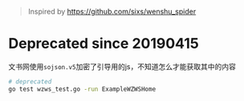 > Inspired by https://github.com/sixs/wenshu_spider

# Deprecated since 20190415

文书网使用`sojson.v5`加密了引导用的js，不知道怎么才能获取其中的内容
 

```sh
# deprecated
go test wzws_test.go -run ExampleWZWSHome
```


